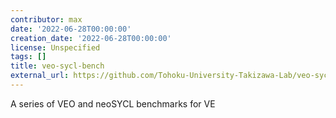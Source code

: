 ```yaml
---
contributor: max
date: '2022-06-28T00:00:00'
creation_date: '2022-06-28T00:00:00'
license: Unspecified
tags: []
title: veo-sycl-bench
external_url: https://github.com/Tohoku-University-Takizawa-Lab/veo-sycl-bench
---
```


A series of VEO and neoSYCL benchmarks for VE
